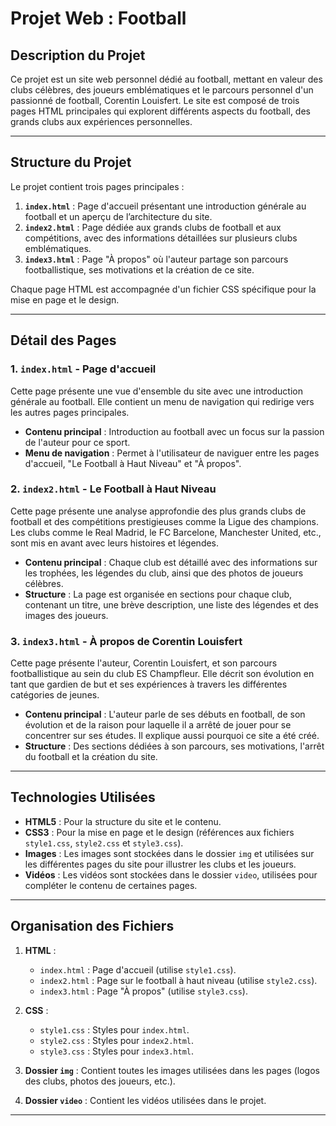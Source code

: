 # Projet Web : Football

## Description du Projet

Ce projet est un site web personnel dédié au football, mettant en valeur des clubs célèbres, des joueurs emblématiques et le parcours personnel d'un passionné de football, Corentin Louisfert. Le site est composé de trois pages HTML principales qui explorent différents aspects du football, des grands clubs aux expériences personnelles.

---

## Structure du Projet

Le projet contient trois pages principales :

1. **`index.html`** : Page d'accueil présentant une introduction générale au football et un aperçu de l’architecture du site.
2. **`index2.html`** : Page dédiée aux grands clubs de football et aux compétitions, avec des informations détaillées sur plusieurs clubs emblématiques.
3. **`index3.html`** : Page "À propos" où l'auteur partage son parcours footballistique, ses motivations et la création de ce site.

Chaque page HTML est accompagnée d'un fichier CSS spécifique pour la mise en page et le design.

---

## Détail des Pages

### 1. `index.html` - Page d'accueil

Cette page présente une vue d'ensemble du site avec une introduction générale au football. Elle contient un menu de navigation qui redirige vers les autres pages principales.

- **Contenu principal** : Introduction au football avec un focus sur la passion de l'auteur pour ce sport.
- **Menu de navigation** : Permet à l'utilisateur de naviguer entre les pages d'accueil, "Le Football à Haut Niveau" et "À propos".

### 2. `index2.html` - Le Football à Haut Niveau

Cette page présente une analyse approfondie des plus grands clubs de football et des compétitions prestigieuses comme la Ligue des champions. Les clubs comme le Real Madrid, le FC Barcelone, Manchester United, etc., sont mis en avant avec leurs histoires et légendes.

- **Contenu principal** : Chaque club est détaillé avec des informations sur les trophées, les légendes du club, ainsi que des photos de joueurs célèbres.
- **Structure** : La page est organisée en sections pour chaque club, contenant un titre, une brève description, une liste des légendes et des images des joueurs.

### 3. `index3.html` - À propos de Corentin Louisfert

Cette page présente l'auteur, Corentin Louisfert, et son parcours footballistique au sein du club ES Champfleur. Elle décrit son évolution en tant que gardien de but et ses expériences à travers les différentes catégories de jeunes.

- **Contenu principal** : L'auteur parle de ses débuts en football, de son évolution et de la raison pour laquelle il a arrêté de jouer pour se concentrer sur ses études. Il explique aussi pourquoi ce site a été créé.
- **Structure** : Des sections dédiées à son parcours, ses motivations, l'arrêt du football et la création du site.

---

## Technologies Utilisées

- **HTML5** : Pour la structure du site et le contenu.
- **CSS3** : Pour la mise en page et le design (références aux fichiers `style1.css`, `style2.css` et `style3.css`).
- **Images** : Les images sont stockées dans le dossier `img` et utilisées sur les différentes pages du site pour illustrer les clubs et les joueurs.
- **Vidéos** : Les vidéos sont stockées dans le dossier `video`, utilisées pour compléter le contenu de certaines pages.
  
---

## Organisation des Fichiers

1. **HTML** :
    - `index.html` : Page d'accueil (utilise `style1.css`).
    - `index2.html` : Page sur le football à haut niveau (utilise `style2.css`).
    - `index3.html` : Page "À propos" (utilise `style3.css`).

2. **CSS** :
    - `style1.css` : Styles pour `index.html`.
    - `style2.css` : Styles pour `index2.html`.
    - `style3.css` : Styles pour `index3.html`.

3. **Dossier `img`** : Contient toutes les images utilisées dans les pages (logos des clubs, photos des joueurs, etc.).

4. **Dossier `video`** : Contient les vidéos utilisées dans le projet.

---
